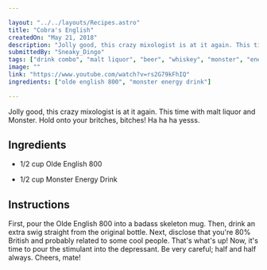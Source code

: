 ```yaml
---

layout: "../../layouts/Recipes.astro"
title: "Cobra's English"
createdOn: "May 21, 2018"
description: "Jolly good, this crazy mixologist is at it again. This time with malt liquor and Monster. Hold onto your britches, bitches!!"
submittedBy: "Sneaky_Dingo"
tags: ["drink combo", "malt liquor", "beer", "whiskey", "monster", "energy drink" ]
image: ""
link: "https://www.youtube.com/watch?v=rs2G79kFhIQ"
ingredients: ["olde english 800", "monster energy drink"]

---
```


Jolly good, this crazy mixologist is at it again. This time with malt liquor and Monster. Hold onto your britches, bitches! Ha ha ha yesss.

## Ingredients

- 1/2 cup Olde English 800

- 1/2 cup Monster Energy Drink

## Instructions

First, pour the Olde English 800 into a badass skeleton mug. Then, drink an extra swig straight from the original bottle. Next, disclose that you're 80% British and probably related to some cool people. That's what's up! Now, it's time to pour the stimulant into the depressant. Be very careful; half and half always. Cheers, mate!
